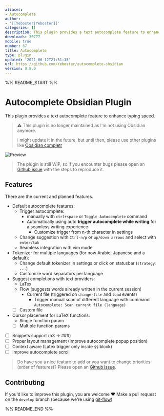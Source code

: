 ```yaml
---
aliases:
- Autocomplete
author:
- '[[Yeboster|Yeboster]]'
categories: []
description: This plugin provides a text autocomplete feature to enhance typing speed.
downloads: 30777
mobile: true
number: 67
title: Autocomplete
type: plugin
updated: '2021-06-12T21:51:35'
url: https://github.com/Yeboster/autocomplete-obsidian
version: 0.8.0
---
```


%% README_START %%

# Autocomplete Obsidian Plugin

This plugin provides a text autocomplete feature to enhance typing speed.

> ⚠️ This plugin is no longer maintained as I'm not using Obsidian anymore.
> 
> I might update it in the future, but until then, please use other plugins like [Obsidian completr](https://github.com/tth05/obsidian-completr)


![Preview](https://media.giphy.com/media/CFbhjfTLDPnUm45vje/giphy.gif)

> The plugin is still WIP, so if you encounter bugs please open an [Github issue](https://github.com/Yeboster/autocomplete-obsidian/issues/new/choose) with the steps to reproduce it.

## Features

There are the current and planned features.

- Default autocomplete features:
  - Trigger autocomplete:
    - manually with `ctrl+space` or `Toggle Autocomplete` command
    - Automatically using auto **trigger autocomplete while writing** for a seamless writing experience
      - Customize trigger from n-th character in settings
  - Change suggestion with `Ctrl-n/p` or `up/down arrows` and select with `enter/tab`
  - Seamless integration with vim mode
- Tokenizer for multiple languages (for now Arabic, Japanese and a default):
  - Change default tokenizer in settings or click on statusbar (`strategy: ...`)
  - Customize word separators per language
- Suggest completions with text providers:
  - LaTex
  - Flow (suggests words already written in the current session)
    - Current file (triggered on `change-file` and `load` events)
      - Trigger manual scan of different language with command `Autocomplete: Scan current file (language)`
  - [ ] Custom file
- Cursor placement for LaTeX functions:
  - Single function param
  - [ ] Multiple function params
- [ ] Snippets support (h3 -> ###)
- [ ] Proper layout management (Improve autocomplete popup position)
- [ ] Context aware (Latex trigger only inside `$$` block)
- [ ] Improve autocomplete scroll

> Do have you a nice feature to add or you want to change priorities (order of features)? Please open an [Github issue](https://github.com/Yeboster/autocomplete-obsidian/issues/new/choose).

## Contributing

If you'd like to improve this plugin, you are welcome ❤️
Make a pull request on the `develop` branch (because we're using [git-flow](https://github.com/nvie/gitflow))


%% README_END %%